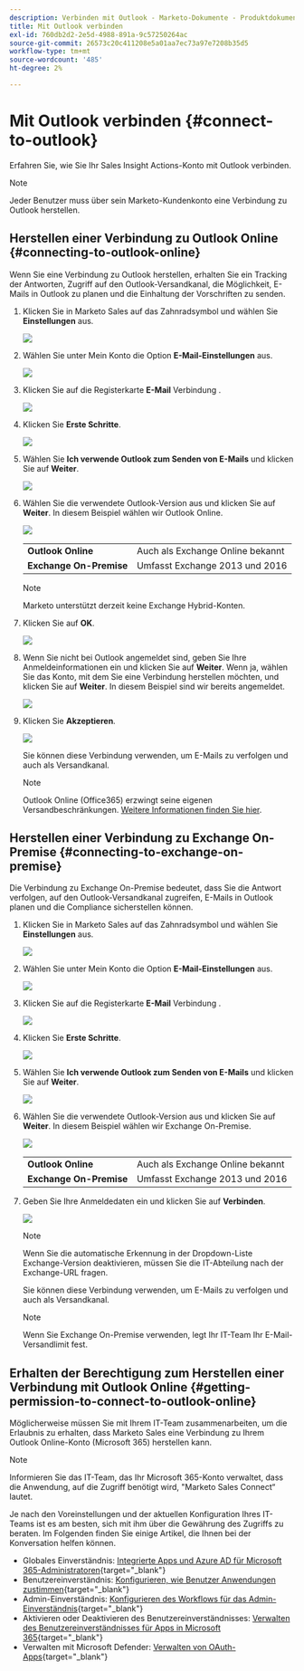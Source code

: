 ```yaml
---
description: Verbinden mit Outlook - Marketo-Dokumente - Produktdokumentation
title: Mit Outlook verbinden
exl-id: 760db2d2-2e5d-4988-891a-9c57250264ac
source-git-commit: 26573c20c411208e5a01aa7ec73a97e7208b35d5
workflow-type: tm+mt
source-wordcount: '485'
ht-degree: 2%

---
```


# Mit Outlook verbinden {#connect-to-outlook}

Erfahren Sie, wie Sie Ihr Sales Insight Actions-Konto mit Outlook verbinden.

>[!NOTE]
>
>Jeder Benutzer muss über sein Marketo-Kundenkonto eine Verbindung zu Outlook herstellen.

## Herstellen einer Verbindung zu Outlook Online {#connecting-to-outlook-online}

Wenn Sie eine Verbindung zu Outlook herstellen, erhalten Sie ein Tracking der Antworten, Zugriff auf den Outlook-Versandkanal, die Möglichkeit, E-Mails in Outlook zu planen und die Einhaltung der Vorschriften zu senden.

1. Klicken Sie in Marketo Sales auf das Zahnradsymbol und wählen Sie **Einstellungen** aus.

   ![](assets/connect-to-outlook-1.png)

1. Wählen Sie unter Mein Konto die Option **E-Mail-Einstellungen** aus.

   ![](assets/connect-to-outlook-2.png)

1. Klicken Sie auf die Registerkarte **E-Mail** Verbindung .

   ![](assets/connect-to-outlook-3.png)

1. Klicken Sie **Erste Schritte**.

   ![](assets/connect-to-outlook-4.png)

1. Wählen Sie **Ich verwende Outlook zum Senden von E-Mails** und klicken Sie auf **Weiter**.

   ![](assets/connect-to-outlook-5.png)

1. Wählen Sie die verwendete Outlook-Version aus und klicken Sie auf **Weiter**. In diesem Beispiel wählen wir Outlook Online.

   ![](assets/connect-to-outlook-6.png)

   <table>
    <tbody>
     <tr>
      <td><strong>Outlook Online</strong></td>
      <td>Auch als Exchange Online bekannt</td>
     </tr>
     <tr>
      <td><strong>Exchange On-Premise</strong></td>
      <td>Umfasst Exchange 2013 und 2016</td>
     </tr>
    </tbody>
   </table>

   >[!NOTE]
   >
   >Marketo unterstützt derzeit keine Exchange Hybrid-Konten.

1. Klicken Sie auf **OK**.

   ![](assets/connect-to-outlook-7.png)

1. Wenn Sie nicht bei Outlook angemeldet sind, geben Sie Ihre Anmeldeinformationen ein und klicken Sie auf **Weiter**. Wenn ja, wählen Sie das Konto, mit dem Sie eine Verbindung herstellen möchten, und klicken Sie auf **Weiter**. In diesem Beispiel sind wir bereits angemeldet.

   ![](assets/connect-to-outlook-8.png)

1. Klicken Sie **Akzeptieren**.

   ![](assets/connect-to-outlook-9.png)

   Sie können diese Verbindung verwenden, um E-Mails zu verfolgen und auch als Versandkanal.

   >[!NOTE]
   >
   >Outlook Online (Office365) erzwingt seine eigenen Versandbeschränkungen. [Weitere Informationen finden Sie hier](/help/marketo/product-docs/marketo-sales-connect/email/email-delivery/email-connection-throttling.md#email-provider-limits).

## Herstellen einer Verbindung zu Exchange On-Premise {#connecting-to-exchange-on-premise}

Die Verbindung zu Exchange On-Premise bedeutet, dass Sie die Antwort verfolgen, auf den Outlook-Versandkanal zugreifen, E-Mails in Outlook planen und die Compliance sicherstellen können.

1. Klicken Sie in Marketo Sales auf das Zahnradsymbol und wählen Sie **Einstellungen** aus.

   ![](assets/connect-to-outlook-10.png)

1. Wählen Sie unter Mein Konto die Option **E-Mail-Einstellungen** aus.

   ![](assets/connect-to-outlook-11.png)

1. Klicken Sie auf die Registerkarte **E-Mail** Verbindung .

   ![](assets/connect-to-outlook-12.png)

1. Klicken Sie **Erste Schritte**.

   ![](assets/connect-to-outlook-13.png)

1. Wählen Sie **Ich verwende Outlook zum Senden von E-Mails** und klicken Sie auf **Weiter**.

   ![](assets/connect-to-outlook-14.png)

1. Wählen Sie die verwendete Outlook-Version aus und klicken Sie auf **Weiter**. In diesem Beispiel wählen wir Exchange On-Premise.

   ![](assets/connect-to-outlook-15.png)

   <table>
    <tbody>
     <tr>
      <td><strong>Outlook Online</strong></td>
      <td>Auch als Exchange Online bekannt</td>
     </tr>
     <tr>
      <td><strong>Exchange On-Premise</strong></td>
      <td>Umfasst Exchange 2013 und 2016</td>
     </tr>
    </tbody>
   </table>

1. Geben Sie Ihre Anmeldedaten ein und klicken Sie auf **Verbinden**.

   ![](assets/connect-to-outlook-16.png)

   >[!NOTE]
   >
   >Wenn Sie die automatische Erkennung in der Dropdown-Liste Exchange-Version deaktivieren, müssen Sie die IT-Abteilung nach der Exchange-URL fragen.

   Sie können diese Verbindung verwenden, um E-Mails zu verfolgen und auch als Versandkanal.

   >[!NOTE]
   >
   >Wenn Sie Exchange On-Premise verwenden, legt Ihr IT-Team Ihr E-Mail-Versandlimit fest.

## Erhalten der Berechtigung zum Herstellen einer Verbindung mit Outlook Online {#getting-permission-to-connect-to-outlook-online}

Möglicherweise müssen Sie mit Ihrem IT-Team zusammenarbeiten, um die Erlaubnis zu erhalten, dass Marketo Sales eine Verbindung zu Ihrem Outlook Online-Konto (Microsoft 365) herstellen kann.

>[!NOTE]
>
>Informieren Sie das IT-Team, das Ihr Microsoft 365-Konto verwaltet, dass die Anwendung, auf die Zugriff benötigt wird, &quot;Marketo Sales Connect“ lautet.

Je nach den Voreinstellungen und der aktuellen Konfiguration Ihres IT-Teams ist es am besten, sich mit ihm über die Gewährung des Zugriffs zu beraten. Im Folgenden finden Sie einige Artikel, die Ihnen bei der Konversation helfen können.

* Globales Einverständnis: [Integrierte Apps und Azure AD für Microsoft 365-Administratoren](https://learn.microsoft.com/en-us/microsoft-365/enterprise/integrated-apps-and-azure-ads?view=o365-worldwide){target="_blank"}
* Benutzereinverständnis: [Konfigurieren, wie Benutzer Anwendungen zustimmen](https://learn.microsoft.com/en-us/azure/active-directory/manage-apps/configure-user-consent?tabs=azure-portal&pivots=portal){target="_blank"}
* Admin-Einverständnis: [Konfigurieren des Workflows für das Admin-Einverständnis](https://learn.microsoft.com/en-us/microsoft-365/admin/misc/user-consent?source=recommendations&view=o365-worldwide){target="_blank"}
* Aktivieren oder Deaktivieren des Benutzereinverständnisses: [Verwalten des Benutzereinverständnisses für Apps in Microsoft 365](https://learn.microsoft.com/en-us/microsoft-365/admin/misc/user-consent?source=recommendations&view=o365-worldwide){target="_blank"}
* Verwalten mit Microsoft Defender: [Verwalten von OAuth-Apps](https://learn.microsoft.com/en-us/defender-cloud-apps/manage-app-permissions){target="_blank"}
